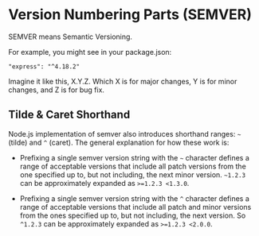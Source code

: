 # Version Numbering Parts (SEMVER)
SEMVER means Semantic Versioning.

For example, you might see in your package.json:
```
"express": "^4.18.2"
```
Imagine it like this, X.Y.Z. Which X is for major changes, Y is for minor changes, and Z is for bug fix.

## Tilde & Caret Shorthand
Node.js implementation of semver also introduces shorthand ranges: `~` (tilde) and `^` (caret). The general explanation for how these work is:

- Prefixing a single semver version string with the `~` character defines a range of acceptable versions that include all patch versions from the one specified up to, but not including, the next minor version. `~1.2.3` can be approximately expanded as `>=1.2.3 <1.3.0`.

- Prefixing a single semver version string with the `^` character defines a range of acceptable versions that include all patch and minor versions from the ones specified up to, but not including, the next version. So `^1.2.3` can be approximately expanded as `>=1.2.3 <2.0.0`.